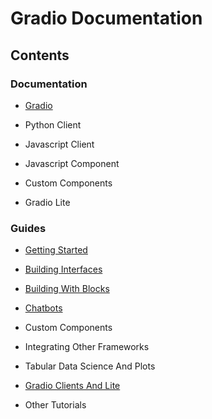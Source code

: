 # Gradio Documentation

## Contents

### Documentation

- [Gradio](gradio)

- Python Client

- Javascript Client

- Javascript Component

- Custom Components

- Gradio Lite

### Guides

- [Getting Started](getting-started)

- [Building Interfaces](building-interfaces)

- [Building With Blocks](building-with-blocks)

- [Chatbots](chatbots)

- Custom Components

- Integrating Other Frameworks

- Tabular Data Science And Plots

- [Gradio Clients And Lite](gradio-clients-and-lite)

- Other Tutorials
